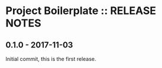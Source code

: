 Project Boilerplate :: RELEASE NOTES
===================================

0.1.0 - 2017-11-03
------------------

Initial commit, this is the first release.